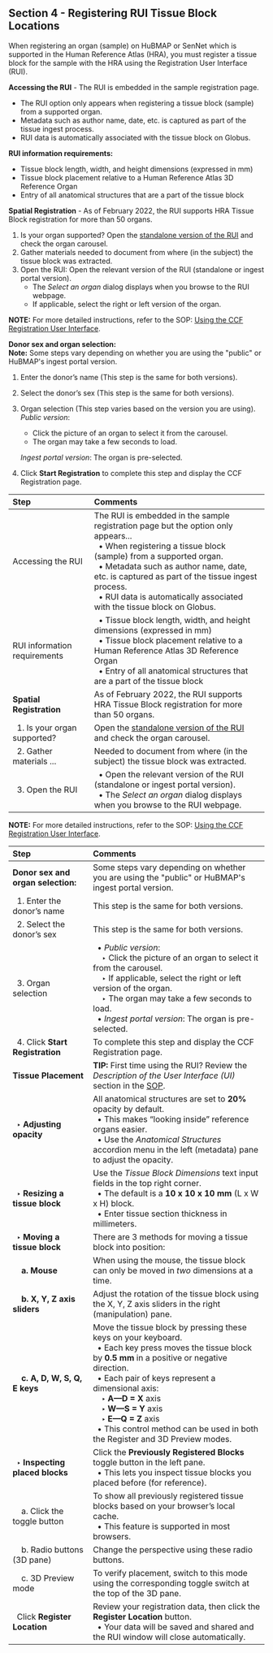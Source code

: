 ## Section 4 - Registering RUI Tissue Block Locations

When registering an organ (sample) on HuBMAP or SenNet which is supported in the Human Reference Atlas (HRA), you must register a tissue block for the sample with the HRA using the Registration User Interface (RUI).

**Accessing the RUI** - The RUI is embedded in the sample registration page.
- The RUI option only appears when registering a tissue block (sample) from a supported organ.
- Metadata such as author name, date, etc. is captured as part of the tissue ingest process.
- RUI data is automatically associated with the tissue block on Globus.

**RUI information requirements:**
- Tissue block length, width, and height dimensions (expressed in mm)
- Tissue block placement relative to a Human Reference Atlas 3D Reference Organ
- Entry of all anatomical structures that are a part of the tissue block

**Spatial Registration** - As of February 2022, the RUI supports HRA Tissue Block registration for more than 50 organs.
1. Is your organ supported? Open the <a href="https://hubmapconsortium.github.io/ccf-ui/rui/">standalone version of the RUI</a> and check the organ carousel.
2. Gather materials needed to document from where (in the subject) the tissue block was extracted.
3. Open the RUI: Open the relevant version of the RUI (standalone or ingest portal version).
   - The _Select an organ_ dialog displays when you browse to the RUI webpage.
   - If applicable, select the right or left version of the organ.

**NOTE:** For more detailed instructions, refer to the SOP: <a href="https://zenodo.org/record/6628366#.ZAYfdXbMJD8">Using the CCF Registration User Interface</a>.

**Donor sex and organ selection:**  
**Note:** Some steps vary depending on whether you are using the "public" or HuBMAP's ingest portal version.
1. Enter the donor’s name (This step is the same for both versions).
2. Select the donor’s sex (This step is the same for both versions).
3. Organ selection (This step varies based on the version you are using). <br>
_Public version_:
   - Click the picture of an organ to select it from the carousel.
   - The organ may take a few seconds to load.
   
   _Ingest portal version_: The organ is pre-selected.
4. Click **Start Registration** to complete this step and display the CCF Registration page. 


|Step | Comments |
|:---------------------------------------|:------------------------------------------------------------------------|
|Accessing the RUI | The RUI is embedded in the sample registration page but the option only appears... <br> &nbsp; • When registering a tissue block (sample) from a supported organ.  <br> &nbsp; • Metadata such as author name, date, etc. is captured as part of the tissue ingest process. <br> &nbsp; • RUI data is automatically associated with the tissue block on Globus.|
|RUI information requirements | &nbsp; • Tissue block length, width, and height dimensions (expressed in mm) <br> &nbsp; • Tissue block placement relative to a Human Reference Atlas 3D Reference Organ <br> &nbsp; • Entry of all anatomical structures that are a part of the tissue block|
|**Spatial Registration** | As of February 2022, the RUI supports HRA Tissue Block registration for more than 50 organs.|
|&nbsp; 1. Is your organ supported? | Open the <a href="https://hubmapconsortium.github.io/ccf-ui/rui/">standalone version of the RUI</a> and check the organ carousel.|
|&nbsp; 2. Gather materials ... | Needed to document from where (in the subject) the tissue block was extracted.|
|&nbsp; 3. Open the RUI | &nbsp; • Open the relevant version of the RUI (standalone or ingest portal version). <br> &nbsp; • The _Select an organ_ dialog displays when you browse to the RUI webpage.|

**NOTE:** For more detailed instructions, refer to the SOP: <a href="https://zenodo.org/record/6628366#.ZAYfdXbMJD8">Using the CCF Registration User Interface</a>.

|Step | Comments |
|:---------------------------------------|:------------------------------------------------------------------------|
|**Donor sex and organ selection:** | Some steps vary depending on whether you are using the "public" or HuBMAP's ingest portal version.|
|&nbsp; 1. Enter the donor’s name | This step is the same for both versions.|
|&nbsp; 2. Select the donor’s sex  | This step is the same for both versions.|
|&nbsp; 3. Organ selection | &nbsp; • _Public version_: <br> &nbsp; &nbsp;  ‣ Click the picture of an organ to select it from the carousel. <br> &nbsp; &nbsp;  ‣ If applicable, select the right or left version of the organ. <br> &nbsp; &nbsp;  ‣ The organ may take a few seconds to load. <br> &nbsp; • _Ingest portal version_: The organ is pre-selected. |
|&nbsp; 4. Click **Start Registration** | To complete this step and display the CCF Registration page. |
|**Tissue Placement** | **TIP:** First time using the RUI? Review the _Description of the User Interface (UI)_ section in the <a href="https://zenodo.org/record/6628366#.ZAYfdXbMJD8">SOP</a>.|
|&nbsp; **‣ Adjusting opacity** | All anatomical structures are set to **20%** opacity by default. <br> &nbsp; • This makes “looking inside” reference organs easier. <br> &nbsp; • Use the _Anatomical Structures_ accordion menu in the left (metadata) pane to adjust the opacity.|
|&nbsp; **‣ Resizing a tissue block** | Use the _Tissue Block Dimensions_ text input fields in the top right corner. <br> &nbsp; • The default is a **10 x 10 x 10 mm** (L x W x H) block. <br> &nbsp; • Enter tissue section thickness in millimeters.|
|&nbsp; **‣ Moving a tissue block** | There are 3 methods for moving a tissue block into position:|
|&nbsp; &nbsp; **a. Mouse** | When using the mouse, the tissue block can only be moved in _two_ dimensions at a time. |
|&nbsp; &nbsp; **b. X, Y, Z axis sliders** | Adjust the rotation of the tissue block using the X, Y, Z axis sliders in the right (manipulation) pane.|
|&nbsp; &nbsp; **c. A, D, W, S, Q, E keys** | Move the tissue block by pressing these keys on your keyboard. <br> &nbsp; • Each key press moves the tissue block by **0.5 mm** in a positive or negative direction. <br> &nbsp; • Each pair of keys represent a dimensional axis: <br> &nbsp; &nbsp; **‣ A—D = X** axis <br> &nbsp; &nbsp; **‣ W—S = Y** axis <br> &nbsp; &nbsp; **‣ E—Q = Z** axis <br> &nbsp; • This control method can be used in both the Register and 3D Preview modes. |
|&nbsp; **‣ Inspecting placed blocks** | Click the **Previously Registered Blocks** toggle button in the left pane. <br> &nbsp; • This lets you inspect tissue blocks you placed before (for reference).|
|&nbsp; &nbsp; a. Click the toggle button | To show all previously registered tissue blocks based on your browser’s local cache. <br> &nbsp; • This feature is supported in most browsers. |
|&nbsp; &nbsp; b. Radio buttons (3D pane) | Change the perspective using these radio buttons.|
|&nbsp; &nbsp; c. 3D Preview mode | To verify placement, switch to this mode using the corresponding toggle switch at the top of the 3D pane.|
|&nbsp; Click **Register Location** | Review your registration data, then click the **Register Location** button. <br> &nbsp; • Your data will be saved and shared and the RUI window will close automatically. |
